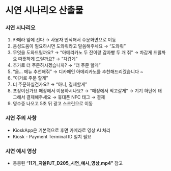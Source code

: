 # 시연 시나리오 산출물

### 시연 시나리오

1. 카메라 앞에 선다 → 사용자 인식해서 주문화면으로 이동
2. 음성도움이 필요하시면 도와줘라고 말씀해주세요 → “도와줘”
3. 무엇을 도와드릴까요? → “아메리카노 두 잔이랑 감자빵 두 개 줘” → 차갑게 드릴까요 따뜻하게 드릴까요? → “차갑게”
4. 추가로 더 주문하시겠습니까? → “더 주문 할게”
5. “음… 메뉴 추천해줘” → 디카페인 아메리카노를 추천해드리겠습니다 ~ 
6. “이거로 주문 할게”
7. 더 주문하실건가요? → “아니, 결제할게”
8. 포장이신가요 매장에서 이용하시나요? → “매장에서 먹고갈게” → 기기 하단에 태그해서 결제해주세요 → 휴대폰 NFC 태그 → 결제
9. 영수증 나오고 5초 뒤 광고 스크린으로 이동

### 시연 주의 사항

- KioskApp은 기본적으로 후면 카메라로 영상 AI 처리
- Kiosk - Payment Terminal ID 일치 필요

### 시연 예시 영상

- 동봉된 “**11기_자율PJT_D205_시연_예시_영상,mp4”** 참고